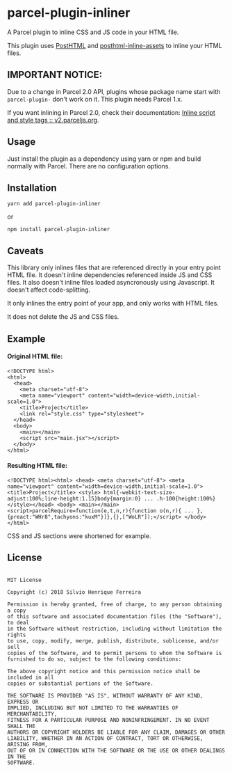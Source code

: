 # parcel-plugin-inliner

A Parcel plugin to inline CSS and JS code in your HTML file.

This plugin uses [PostHTML](https://www.npmjs.com/package/posthtml) and [posthtml-inline-assets](https://www.npmjs.com/package/posthtml-inline-assets) to inline your HTML files.

## IMPORTANT NOTICE:

Due to a change in Parcel 2.0 API, plugins whose package name start with `parcel-plugin-` don't work on it. This plugin needs Parcel 1.x.

If you want inlining in Parcel 2.0, check their documentation: [Inline script and style tags :: v2.parceljs.org](https://v2.parceljs.org/languages/html/#inline-script-and-style-tags).

## Usage

Just install the plugin as a dependency using yarn or npm and build normally with Parcel. There are no configuration options.

## Installation

```
yarn add parcel-plugin-inliner
```

or

```
npm install parcel-plugin-inliner
```

## Caveats

This library only inlines files that are referenced directly in your entry point HTML file. It doesn't inline dependencies referenced inside JS and CSS files. It also doesn't inline files loaded asyncronously using Javascript. It doesn't affect code-splitting.

It only inlines the entry point of your app, and only works with HTML files.

It does not delete the JS and CSS files.

## Example

#### Original HTML file:

```
<!DOCTYPE html>
<html>
  <head>
    <meta charset="utf-8">
    <meta name="viewport" content="width=device-width,initial-scale=1.0">
    <title>Project</title>
    <link rel="style.css" type="stylesheet">
  </head>
  <body>
    <main></main>
    <script src="main.jsx"></script>
  </body>
</html>
```

#### Resulting HTML file:

```
<!DOCTYPE html><html> <head> <meta charset="utf-8"> <meta name="viewport" content="width=device-width,initial-scale=1.0"> <title>Project</title> <style> html{-webkit-text-size-adjust:100%;line-height:1.15}body{margin:0} ... .h-100{height:100%}</style></head> <body> <main></main> <script>parcelRequire=function(e,t,n,r){function o(n,r){ ... },{preact:"WHr8",tachyons:"kuxM"}]},{},["WoLR"]);</script> </body> </html>
```

CSS and JS sections were shortened for example.

## License

```

MIT License

Copyright (c) 2018 Silvio Henrique Ferreira

Permission is hereby granted, free of charge, to any person obtaining a copy
of this software and associated documentation files (the "Software"), to deal
in the Software without restriction, including without limitation the rights
to use, copy, modify, merge, publish, distribute, sublicense, and/or sell
copies of the Software, and to permit persons to whom the Software is
furnished to do so, subject to the following conditions:

The above copyright notice and this permission notice shall be included in all
copies or substantial portions of the Software.

THE SOFTWARE IS PROVIDED "AS IS", WITHOUT WARRANTY OF ANY KIND, EXPRESS OR
IMPLIED, INCLUDING BUT NOT LIMITED TO THE WARRANTIES OF MERCHANTABILITY,
FITNESS FOR A PARTICULAR PURPOSE AND NONINFRINGEMENT. IN NO EVENT SHALL THE
AUTHORS OR COPYRIGHT HOLDERS BE LIABLE FOR ANY CLAIM, DAMAGES OR OTHER
LIABILITY, WHETHER IN AN ACTION OF CONTRACT, TORT OR OTHERWISE, ARISING FROM,
OUT OF OR IN CONNECTION WITH THE SOFTWARE OR THE USE OR OTHER DEALINGS IN THE
SOFTWARE.
```
